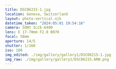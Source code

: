 ```yaml
---
title: DSC06215-1.jpg
location: Geneva, Switzerland
layout: photo-vertical.njk
datetime_taken: "2024:05:01 19:54:16"
camera: SONY ILCE-6400
lens: E 17-70mm F2.8 B070
focal: 58mm
aperture: 14/5
shutter: 1/160
iso: 100
img_edited: ./img/gallery/gallery1/DSC06215-1.jpg
img_raw: ./img/gallery/gallery1/DSC06215.ARW.png
---
```

